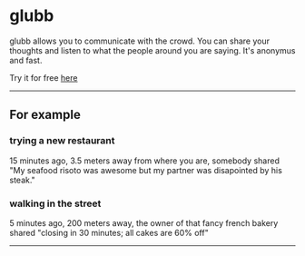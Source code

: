 glubb
=====

glubb allows you to communicate with the crowd. You can share your thoughts and listen to what the people around you are saying. It's anonymus and fast.

Try it for free [here](glubb.meteor.com)

---

## For example

### trying a new restaurant

15 minutes ago, 3.5 meters away from where you are, somebody shared "My seafood risoto was awesome but my partner was disapointed by his steak."

### walking in the street

5 minutes ago, 200 meters away, the owner of that fancy french bakery shared "closing in 30 minutes; all cakes are 60% off"

---

